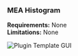 ### MEA Histogram

**Requirements:** None  
**Limitations:** None  

![Plugin Template GUI](plugin-template.png)


